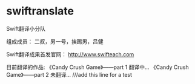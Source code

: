 swiftranslate
=============

Swift翻译小分队

组成成员：
二叔，男一号，挨踢男，吕健

Swift翻译成果首发官网：
http://www.swifteach.com

目前翻译的作品:
《Candy Crush Game》——part 1 翻译中...
《Candy Crush Game》——part 2 未翻译...
///add this line for a test

